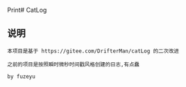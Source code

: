 Print# CatLog

## 说明

```
本项目是基于 https://gitee.com/DrifterMan/catLog 的二次改进

之前的项目是按照瞬时微秒时间戳风格创建的日志,有点蠢

by fuzeyu
```